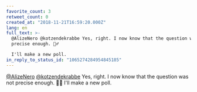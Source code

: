 ```yaml
---
favorite_count: 3
retweet_count: 0
created_at: "2018-11-21T16:59:20.000Z"
lang: en
full_text: >-
  @AlizeNero @kotzendekrabbe Yes, right. I now know that the question was not
  precise enough. 🤦‍♂️

  I'll make a new poll.
in_reply_to_status_id: "1065274284954845185"
---
```


[@AlizeNero](https://twitter.com/AlizeNero)
[@kotzendekrabbe](https://twitter.com/kotzendekrabbe) Yes, right. I now know
that the question was not precise enough. 🤦‍♂️ I'll make a new poll.
